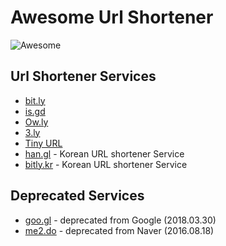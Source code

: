 # Awesome Url Shortener

<img src="https://awesome.re/badge.svg" alt="Awesome">

## Url Shortener Services

* [bit.ly](https://bitly.com)
* [is.gd](https://is.gd)
* [Ow.ly](https://ow.ly)
* [3.ly](http://3.ly)
* [Tiny URL](https://tiny.cc/)
* [han.gl](https://han.gl) - Korean URL shortener Service
* [bitly.kr](http://bitly.kr) - Korean URL shortener Service

## Deprecated Services

* [goo.gl](https://goo.gl) - deprecated from Google (2018.03.30)
* [me2.do](http://me2.do) - deprecated from Naver (2016.08.18)
